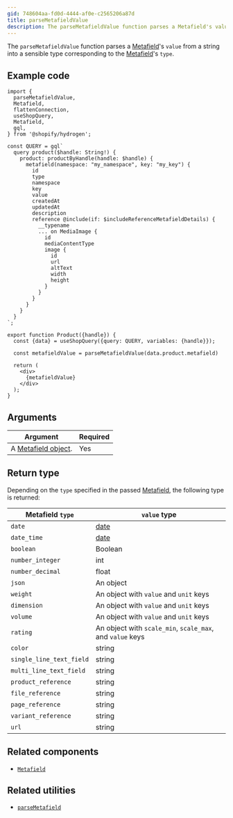 ```yaml
---
gid: 748604aa-fd0d-4444-af0e-c2565206a87d
title: parseMetafieldValue
description: The parseMetafieldValue function parses a Metafield's value from a string into a sensible type corresponding to the Metafield's type.
---
```


The `parseMetafieldValue` function parses a [Metafield](https://shopify.dev/api/storefront/reference/common-objects/metafield)'s `value` from a string into a sensible type corresponding to the [Metafield](https://shopify.dev/api/storefront/reference/common-objects/metafield)'s `type`.

## Example code

```tsx
import {
  parseMetafieldValue,
  Metafield,
  flattenConnection,
  useShopQuery,
  Metafield,
  gql,
} from '@shopify/hydrogen';

const QUERY = gql`
  query product($handle: String!) {
    product: productByHandle(handle: $handle) {
      metafield(namespace: "my_namespace", key: "my_key") {
        id
        type
        namespace
        key
        value
        createdAt
        updatedAt
        description
        reference @include(if: $includeReferenceMetafieldDetails) {
          __typename
          ... on MediaImage {
            id
            mediaContentType
            image {
              id
              url
              altText
              width
              height
            }
          }
        }
      }
    }
  }
`;

export function Product({handle}) {
  const {data} = useShopQuery({query: QUERY, variables: {handle}});

  const metafieldValue = parseMetafieldValue(data.product.metafield)

  return (
    <div>
      {metafieldValue}
    </div>
  );
}
```

## Arguments

| Argument                                                                                     | Required |
| -------------------------------------------------------------------------------------------- | -------- |
| A [Metafield object](https://shopify.dev/api/storefront/reference/common-objects/metafield). | Yes      |

## Return type

Depending on the `type` specified in the passed [Metafield](https://shopify.dev/api/storefront/reference/common-objects/metafield), the following type is returned:

| Metafield `type`         | `value` type                                                                                  |
| ------------------------ | --------------------------------------------------------------------------------------------- |
| `date`                   | [date](https://developer.mozilla.org/en-US/docs/Web/JavaScript/Reference/Global_Objects/Date) |
| `date_time`              | [date](https://developer.mozilla.org/en-US/docs/Web/JavaScript/Reference/Global_Objects/Date) |
| `boolean`                | Boolean                                                                                       |
| `number_integer`         | int                                                                                           |
| `number_decimal`         | float                                                                                         |
| `json`                   | An object                                                                                     |
| `weight`                 | An object with `value` and `unit` keys                                                        |
| `dimension`              | An object with `value` and `unit` keys                                                        |
| `volume`                 | An object with `value` and `unit` keys                                                        |
| `rating`                 | An object with `scale_min`, `scale_max`, and `value` keys                                     |
| `color`                  | string                                                                                        |
| `single_line_text_field` | string                                                                                        |
| `multi_line_text_field`  | string                                                                                        |
| `product_reference`      | string                                                                                        |
| `file_reference`         | string                                                                                        |
| `page_reference`         | string                                                                                        |
| `variant_reference`      | string                                                                                        |
| `url`                    | string                                                                                        |

## Related components

- [`Metafield`](https://shopify.dev/api/hydrogen/components/primitive/metafield)

## Related utilities

- [`parseMetafield`](https://shopify.dev/api/hydrogen/utilities/parsemetafield)

